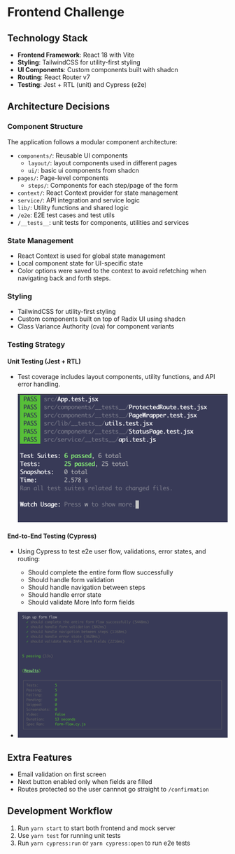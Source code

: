 # Frontend Challenge

## Technology Stack

- **Frontend Framework**: React 18 with Vite
- **Styling**: TailwindCSS for utility-first styling
- **UI Components**: Custom components built with shadcn
- **Routing**: React Router v7
- **Testing**: Jest + RTL (unit) and Cypress (e2e)

## Architecture Decisions

### Component Structure

The application follows a modular component architecture:

- `components/`: Reusable UI components
  - `layout/`: layout components used in different pages
  - `ui/`: basic ui components from shadcn
- `pages/`: Page-level components
  - `steps/`: Components for each step/page of the form
- `context/`: React Context provider for state management
- `service/`: API integration and service logic
- `lib/`: Utility functions and shared logic
- `/e2e`: E2E test cases and test utils
- `/__tests__`: unit tests for components, utilities and services

### State Management

- React Context is used for global state management
- Local component state for UI-specific state
- Color options were saved to the context to avoid refetching when navigating back and forth steps.

### Styling

- TailwindCSS for utility-first styling
- Custom components built on top of Radix UI using shadcn
- Class Variance Authority (cva) for component variants

### Testing Strategy

#### Unit Testing (Jest + RTL)

- Test coverage includes layout components, utility functions, and API error handling.

  ![unit tests log](/public/unit-tests-log.png)

#### End-to-End Testing (Cypress)

- Using Cypress to test e2e user flow, validations, error states, and routing:

  - Should complete the entire form flow successfully
  - Should handle form validation
  - Should handle navigation between steps
  - Should handle error state
  - Should validate More Info form fields

- ![e2e tests log](/public/cypress-log.png)

## Extra Features

- Email validation on first screen
- Next button enabled only when fields are filled
- Routes protected so the user cannnot go straight to `/confirmation`

## Development Workflow

1. Run `yarn start` to start both frontend and mock server
2. Use `yarn test` for running unit tests
3. Run `yarn cypress:run` or `yarn cypress:open` to run e2e tests
